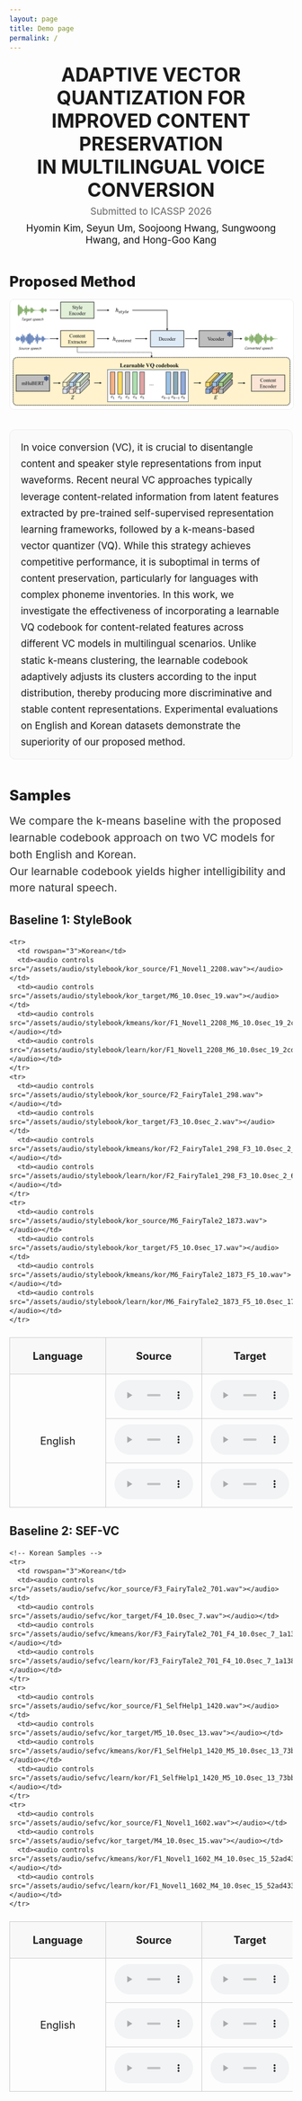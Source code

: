 ```yaml
---
layout: page
title: Demo page
permalink: /
---
```


<!-- ===== Page-only styles ===== -->
<style>
  .page-title { display: none; } /* Demo page 숨김 */

  .sidebar { display: none; }
  .content { max-width: 1280px; margin: 0 auto; padding: 2rem 1rem; }

  /* 공통 레이아웃 */
  .hero { text-align: center; margin: 1.25rem 0 2.5rem; }
  .hero h1 { font-size: 2.1rem; margin: 0 0 .25rem; line-height: 1.22; }
  .hero .sub { font-size: 1.07rem; color: #666; margin: 0.4rem 0 0.6rem; }
  .hero .authors { font-size: 1.07rem; color: #111; margin: 0; }

  .section-title { font-family: inherit; font-weight: 800; font-size: 1.6rem; margin: 3rem 0 1rem; }
  .section-sub { font-size: 1.00rem; color: #444; margin: .2rem 0 .5rem; line-height: 1.45; }

  .figure { text-align: center; margin: 1rem auto 2rem; }
  .figure img { max-width: 100%; height: auto; border: 1px solid #eee; border-radius: 8px; }

  .abstract { font-size: 1.07rem; line-height: 1.7; background: #fafafa; border: 1px solid #eee; border-radius: 10px; padding: 1rem 1.2rem; }

  /* 오디오 표 */
  table.audio-samples { border-collapse: collapse; margin: 1.5rem auto; text-align: center; width: 100%; }
  .audio-samples th, .audio-samples td { border: 1px solid #ccc; padding: 10px; }
  .audio-samples th { background: #f8f8f8; }
  audio { width: 200px; max-width: 100%; }
  @media (max-width: 900px) { audio { width: 160px; } }
  @media (max-width: 720px) { audio { width: 140px; } }

  .samples-desc {
  font-size: 1.2rem;   /* 설명만 크게 */
  color: #333;
  line-height: 1.55;
  }
</style>



<div class="hero">
  <h1>ADAPTIVE VECTOR QUANTIZATION FOR IMPROVED CONTENT PRESERVATION<br/>IN MULTILINGUAL VOICE CONVERSION</h1>
  <p class="sub">Submitted to ICASSP 2026</p>
  <p class="authors">Hyomin Kim, Seyun Um, Soojoong Hwang, Sungwoong Hwang, and Hong-Goo Kang</p>
</div>

<div>
  <div class="section-title">Proposed Method</div>
  <div class="figure">
    <img src="/assets/image/archi.png" alt="Proposed Method Architecture">
  </div>
</div>

<div>
  <div class="abstract">
   In voice conversion (VC), it is crucial to disentangle content and speaker style representations from input waveforms. Recent neural VC approaches typically leverage content-related information from latent features extracted by pre-trained self-supervised representation learning frameworks, followed by a k-means-based vector quantizer (VQ). While this strategy achieves competitive performance, it is suboptimal in terms of content preservation, particularly for languages with complex phoneme inventories. In this work, we investigate the effectiveness of incorporating a learnable VQ codebook for content-related features across different VC models in multilingual scenarios. Unlike static k-means clustering, the learnable codebook adaptively adjusts its clusters according to the input distribution, thereby producing more discriminative and stable content representations. Experimental evaluations on English and Korean datasets demonstrate the superiority of our proposed method.
  </div>
</div>

<div>
  <div class="section-title">Samples</div>
  <div class="samples-desc">
    We compare the k-means baseline with the proposed learnable codebook approach on two VC models for both English and Korean.<br/>
    Our learnable codebook yields higher intelligibility and more natural speech.
  </div>
</div>



## Baseline 1: StyleBook

<style>
  table.audio-samples {
    border-collapse: collapse;
    margin: 1.5rem auto;
    text-align: center;
  }
  .audio-samples th, .audio-samples td {
    border: 1px solid #ccc;
    padding: 10px;
    min-width: 150px;
    font-size: 1.15rem;
  }
  .audio-samples th {
    background: #f8f8f8;
  }
  audio {
    width: 140px;
  }
</style>

<table class="audio-samples">
  <thead>
    <tr>
      <th>Language</th>
      <th>Source</th>
      <th>Target</th>
      <th>k-means</th>
      <th>Learnable (Proposed)</th>
    </tr>
  </thead>
  <tbody>
    <tr>
      <td rowspan="3">English</td>
      <td><audio controls src="/assets/audio/stylebook/eng_source/8463_294828_000038_000000.wav"></audio></td>
      <td><audio controls src="/assets/audio/stylebook/eng_target/1995_10.0sec_3.wav"></audio></td>
      <td><audio controls src="/assets/audio/stylebook/kmeans/eng/8463_294828_000038_000000_1995_10.wav"></audio></td>
      <td><audio controls src="/assets/audio/stylebook/learn/eng/8463_294828_000038_000000_1995_10.wav"></audio></td>
    </tr>
    <tr>
      <td><audio controls src="/assets/audio/stylebook/eng_source/8463_294828_000049_000000.wav"></audio></td>
      <td><audio controls src="/assets/audio/stylebook/eng_target/1995_10.0sec_0.wav"></audio></td>
      <td><audio controls src="/assets/audio/stylebook/kmeans/eng/8463_294828_000049_000000_1995_10.wav"></audio></td>
      <td><audio controls src="/assets/audio/stylebook/learn/eng/8463_294828_000049_000000_1995_10.wav"></audio></td>
    </tr>
    <tr>
      <td><audio controls src="/assets/audio/stylebook/eng_source/8463_294828_000054_000000.wav"></audio></td>
      <td><audio controls src="/assets/audio/stylebook/eng_target/1995_10.0sec_1.wav"></audio></td>
      <td><audio controls src="/assets/audio/stylebook/kmeans/eng/8463_294828_000054_000000_1995_10.wav"></audio></td>
      <td><audio controls src="/assets/audio/stylebook/learn/eng/8463_294828_000054_000000_1995_10.wav"></audio></td>
    </tr>

    <tr>
      <td rowspan="3">Korean</td>
      <td><audio controls src="/assets/audio/stylebook/kor_source/F1_Novel1_2208.wav"></audio></td>
      <td><audio controls src="/assets/audio/stylebook/kor_target/M6_10.0sec_19.wav"></audio></td>
      <td><audio controls src="/assets/audio/stylebook/kmeans/kor/F1_Novel1_2208_M6_10.0sec_19_2cd85448.wav"></audio></td>
      <td><audio controls src="/assets/audio/stylebook/learn/kor/F1_Novel1_2208_M6_10.0sec_19_2cd85448.wav"></audio></td>
    </tr>
    <tr>
      <td><audio controls src="/assets/audio/stylebook/kor_source/F2_FairyTale1_298.wav"></audio></td>
      <td><audio controls src="/assets/audio/stylebook/kor_target/F3_10.0sec_2.wav"></audio></td>
      <td><audio controls src="/assets/audio/stylebook/kmeans/kor/F2_FairyTale1_298_F3_10.0sec_2_64d0f151.wav"></audio></td>
      <td><audio controls src="/assets/audio/stylebook/learn/kor/F2_FairyTale1_298_F3_10.0sec_2_64d0f151.wav"></audio></td>
    </tr>
    <tr>
      <td><audio controls src="/assets/audio/stylebook/kor_source/M6_FairyTale2_1873.wav"></audio></td>
      <td><audio controls src="/assets/audio/stylebook/kor_target/F5_10.0sec_17.wav"></audio></td>
      <td><audio controls src="/assets/audio/stylebook/kmeans/kor/M6_FairyTale2_1873_F5_10.wav"></audio></td>
      <td><audio controls src="/assets/audio/stylebook/learn/kor/M6_FairyTale2_1873_F5_10.0sec_17_30861900.wav"></audio></td>
    </tr>
  </tbody>
</table>

## Baseline 2: SEF-VC

<table class="audio-samples">
  <thead>
    <tr>
      <th>Language</th>
      <th>Source</th>
      <th>Target</th>
      <th>k-means</th>
      <th>Learnable (Proposed)</th>
    </tr>
  </thead>
  <tbody>
    <!-- English Samples -->
    <tr>
      <td rowspan="3">English</td>
      <td><audio controls src="/assets/audio/sefvc/eng_source/237_126133_000019_000000.wav"></audio></td>
      <td><audio controls src="/assets/audio/sefvc/eng_target/3570_10.0sec_2.wav"></audio></td>
      <td><audio controls src="/assets/audio/sefvc/kmeans/eng/237_126133_000019_000000_3570_10.0sec_2_d23f299c.wav"></audio></td>
      <td><audio controls src="/assets/audio/sefvc/learn/eng/237_126133_000019_000000_3570_10.0sec_2_d23f299c.wav"></audio></td>
    </tr>
    <tr>
      <td><audio controls src="/assets/audio/sefvc/eng_source/237_134493_000008_000006.wav"></audio></td>
      <td><audio controls src="/assets/audio/sefvc/eng_target/7127_10.0sec_18.wav"></audio></td>
      <td><audio controls src="/assets/audio/sefvc/kmeans/eng/237_134493_000008_000006_7127_10.0sec_18_c45262ed.wav"></audio></td>
      <td><audio controls src="/assets/audio/sefvc/learn/eng/237_134493_000008_000006_7127_10.0sec_18_c45262ed.wav"></audio></td>
    </tr>
    <tr>
      <td><audio controls src="/assets/audio/sefvc/eng_source/1089_134686_000009_000000.wav"></audio></td>
      <td><audio controls src="/assets/audio/sefvc/eng_target/1320_10.0sec_6.wav"></audio></td>
      <td><audio controls src="/assets/audio/sefvc/kmeans/eng/1089_134686_000009_000000_1320_10.0sec_6_b92e4870.wav"></audio></td>
      <td><audio controls src="/assets/audio/sefvc/learn/eng/1089_134686_000009_000000_1320_10.0sec_6_b92e4870.wav"></audio></td>
    </tr>

    <!-- Korean Samples -->
    <tr>
      <td rowspan="3">Korean</td>
      <td><audio controls src="/assets/audio/sefvc/kor_source/F3_FairyTale2_701.wav"></audio></td>
      <td><audio controls src="/assets/audio/sefvc/kor_target/F4_10.0sec_7.wav"></audio></td>
      <td><audio controls src="/assets/audio/sefvc/kmeans/kor/F3_FairyTale2_701_F4_10.0sec_7_1a138fde.wav"></audio></td>
      <td><audio controls src="/assets/audio/sefvc/learn/kor/F3_FairyTale2_701_F4_10.0sec_7_1a138fde.wav"></audio></td>
    </tr>
    <tr>
      <td><audio controls src="/assets/audio/sefvc/kor_source/F1_SelfHelp1_1420.wav"></audio></td>
      <td><audio controls src="/assets/audio/sefvc/kor_target/M5_10.0sec_13.wav"></audio></td>
      <td><audio controls src="/assets/audio/sefvc/kmeans/kor/F1_SelfHelp1_1420_M5_10.0sec_13_73bb8f38.wav"></audio></td>
      <td><audio controls src="/assets/audio/sefvc/learn/kor/F1_SelfHelp1_1420_M5_10.0sec_13_73bb8f38.wav"></audio></td>
    </tr>
    <tr>
      <td><audio controls src="/assets/audio/sefvc/kor_source/F1_Novel1_1602.wav"></audio></td>
      <td><audio controls src="/assets/audio/sefvc/kor_target/M4_10.0sec_15.wav"></audio></td>
      <td><audio controls src="/assets/audio/sefvc/kmeans/kor/F1_Novel1_1602_M4_10.0sec_15_52ad4337.wav"></audio></td>
      <td><audio controls src="/assets/audio/sefvc/learn/kor/F1_Novel1_1602_M4_10.0sec_15_52ad4337.wav"></audio></td>
    </tr>
  </tbody>
</table>

